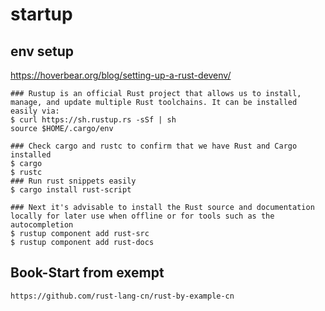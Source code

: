 # startup

## env setup
https://hoverbear.org/blog/setting-up-a-rust-devenv/

    ### Rustup is an official Rust project that allows us to install, manage, and update multiple Rust toolchains. It can be installed easily via:
    $ curl https://sh.rustup.rs -sSf | sh
    source $HOME/.cargo/env

    ### Check cargo and rustc to confirm that we have Rust and Cargo installed
    $ cargo
    $ rustc
    ### Run rust snippets easily
    $ cargo install rust-script

    ### Next it's advisable to install the Rust source and documentation locally for later use when offline or for tools such as the autocompletion
    $ rustup component add rust-src
    $ rustup component add rust-docs

## Book-Start from exempt
    https://github.com/rust-lang-cn/rust-by-example-cn

